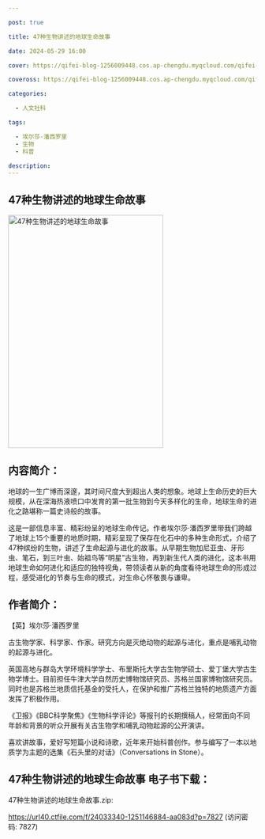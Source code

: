 ```yaml
---

post: true

title: 47种生物讲述的地球生命故事

date: 2024-05-29 16:00

cover: https://qifei-blog-1256009448.cos.ap-chengdu.myqcloud.com/qifei-blog/657588b1c458853aefe0def8.jpg

coveross: https://qifei-blog-1256009448.cos.ap-chengdu.myqcloud.com/qifei-blog/657588b1c458853aefe0def8.jpg

categories:

  - 人文社科

tags:

  - 埃尔莎·潘西罗里
  - 生物
  - 科普

description:
---
```


## 47种生物讲述的地球生命故事
<img alt="47种生物讲述的地球生命故事 " class="aligncenter loaded" data-was-processed="true" decoding="async" fetchpriority="high" height="471" src="https://qifei-blog-1256009448.cos.ap-chengdu.myqcloud.com/qifei-blog/657588b1c458853aefe0def8.jpg " style="cursor: zoom-in;" width="314"/>

## 内容简介：

地球的一生广博而深邃，其时间尺度大到超出人类的想象。地球上生命历史的巨大规模，从在深海热液喷口中发育的第一批生物到今天多样化的生命，地球生命的进化之路堪称一篇史诗般的故事。

这是一部信息丰富、精彩纷呈的地球生命传记。作者埃尔莎·潘西罗里带我们跨越了地球上15个重要的地质时期，精彩呈现了保存在化石中的多种生命形式，介绍了47种缤纷的生物，讲述了生命起源与进化的故事。从早期生物加尼亚虫、牙形虫、笔石，到三叶虫、始祖鸟等“明星”古生物，再到新生代人类的进化，这本书用地球生命如何进化和适应的独特视角，带领读者从新的角度看待地球生命的形成过程，感受进化的节奏与生命的模式，对生命心怀敬畏与谦卑。

## 作者简介：

【英】埃尔莎·潘西罗里

古生物学家、科学家、作家。研究方向是灭绝动物的起源与进化，重点是哺乳动物的起源与进化。

英国高地与群岛大学环境科学学士、布里斯托大学古生物学硕士、爱丁堡大学古生物学博士。目前担任牛津大学自然历史博物馆研究员、苏格兰国家博物馆研究员。同时也是苏格兰地质信托基金的受托人，在保护和推广苏格兰独特的地质遗产方面发挥了积极作用。

《卫报》《BBC科学聚焦》《生物科学评论》等报刊的长期撰稿人，经常面向不同年龄和背景的听众开展有关古生物学和哺乳动物起源的公开演讲。

喜欢讲故事，爱好写短篇小说和诗歌，近年来开始科普创作。参与编写了一本以地质学为主题的选集《石头里的对话》（Conversations in Stone）。

## 47种生物讲述的地球生命故事 电子书下载：

47种生物讲述的地球生命故事.zip: 

https://url40.ctfile.com/f/24033340-1251146884-aa083d?p=7827 (访问密码: 7827)
